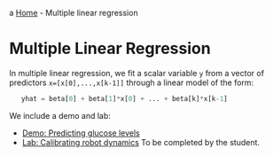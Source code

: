 a
[Home](../sequence.md) - Multiple linear regression 

# Multiple Linear Regression

In multiple linear regression, we fit a scalar variable `y` from 
a vector of predictors  `x=[x[0],...,x[k-1]]` through
a linear model of the form:
~~~python
   yhat = beta[0] + beta[1]*x[0] + ... + beta[k]*x[k-1]
~~~
We include a demo and lab:
* [Demo:  Predicting glucose levels](glucose.ipynb)
* [Lab: Calibrating robot dynamics](lab_robot_calib_partial.ipynb) To be completed by the student.



